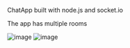 ChatApp built with node.js and socket.io

The app has multiple rooms

![image](https://user-images.githubusercontent.com/19611332/226192118-22e1a048-5a0f-4895-983c-b5b7727db9f4.png)
![image](https://user-images.githubusercontent.com/19611332/226192142-d769a49f-e0ef-449f-b073-ffae894c75eb.png)
